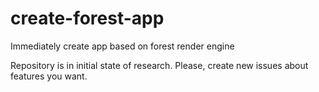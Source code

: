 # create-forest-app
Immediately create app based on forest render engine

Repository is in initial state of research. Please, create new issues about features you want.
